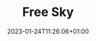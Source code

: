 ---
title: "Free Sky"
date: 2023-01-24T11:26:06+01:00
draft: false
layout: release
data:
  type: "Album"
  cover: "free_sky.png"
  year: 2022
---
